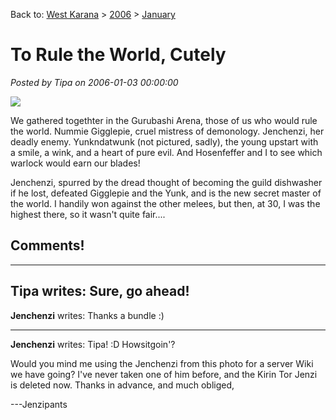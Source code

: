 Back to: [West Karana](/posts/westkarana.md) > [2006](/posts/2006/westkarana.md) > [January](./westkarana.md)
# To Rule the World, Cutely

*Posted by Tipa on 2006-01-03 00:00:00*

![](../../../images/gnomes.jpg)

We gathered togethter in the Gurubashi Arena, those of us who would rule the world. Nummie Gigglepie, cruel mistress of demonology. Jenchenzi, her deadly enemy. Yunkndatwunk (not pictured, sadly), the young upstart with a smile, a wink, and a heart of pure evil. And Hosenfeffer and I to see which warlock would earn our blades!

Jenchenzi, spurred by the dread thought of becoming the guild dishwasher if he lost, defeated Gigglepie and the Yunk, and is the new secret master of the world. I handily won against the other melees, but then, at 30, I was the highest there, so it wasn't quite fair....
## Comments!
---
**Tipa** writes: Sure, go ahead!
---
**Jenchenzi** writes: Thanks a bundle :)

---
**Jenchenzi** writes: Tipa! :D Howsitgoin'?

Would you mind me using the Jenchenzi from this photo for a server Wiki we have going? I've never taken one of him before, and the Kirin Tor Jenzi is deleted now. Thanks in advance, and much obliged,

---Jenzipants


